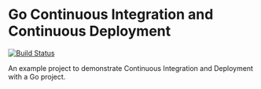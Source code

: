 # Go Continuous Integration and Continuous Deployment

[![Build Status](https://travis-ci.org/shapeshed/go-ci-cd.svg?branch=master)](https://travis-ci.org/shapeshed/go-ci-cd)

An example project to demonstrate Continuous Integration and Deployment with a Go project.
